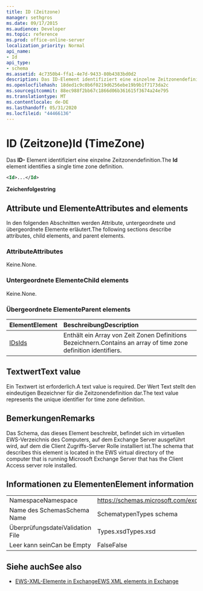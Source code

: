```yaml
---
title: ID (Zeitzone)
manager: sethgros
ms.date: 09/17/2015
ms.audience: Developer
ms.topic: reference
ms.prod: office-online-server
localization_priority: Normal
api_name:
- Id
api_type:
- schema
ms.assetid: 4c7350b4-ffa1-4e7d-9433-80b4383bd0d2
description: Das ID-Element identifiziert eine einzelne Zeitzonendefinition.
ms.openlocfilehash: 18ded1c9c0b6f0219d6256ebe19b9b1f7173da2c
ms.sourcegitcommit: 88ec988f2bb67c1866d06b361615f3674a24e795
ms.translationtype: MT
ms.contentlocale: de-DE
ms.lasthandoff: 05/31/2020
ms.locfileid: "44466136"
---
```

# <a name="id-timezone"></a><span data-ttu-id="c1858-103">ID (Zeitzone)</span><span class="sxs-lookup"><span data-stu-id="c1858-103">Id (TimeZone)</span></span>

<span data-ttu-id="c1858-104">Das **ID-** Element identifiziert eine einzelne Zeitzonendefinition.</span><span class="sxs-lookup"><span data-stu-id="c1858-104">The **Id** element identifies a single time zone definition.</span></span> 
  
```xml
<Id>...</Id>
```

 <span data-ttu-id="c1858-105">**Zeichenfolge**</span><span class="sxs-lookup"><span data-stu-id="c1858-105">**string**</span></span>
## <a name="attributes-and-elements"></a><span data-ttu-id="c1858-106">Attribute und Elemente</span><span class="sxs-lookup"><span data-stu-id="c1858-106">Attributes and elements</span></span>

<span data-ttu-id="c1858-107">In den folgenden Abschnitten werden Attribute, untergeordnete und übergeordnete Elemente erläutert.</span><span class="sxs-lookup"><span data-stu-id="c1858-107">The following sections describe attributes, child elements, and parent elements.</span></span>
  
### <a name="attributes"></a><span data-ttu-id="c1858-108">Attribute</span><span class="sxs-lookup"><span data-stu-id="c1858-108">Attributes</span></span>

<span data-ttu-id="c1858-109">Keine.</span><span class="sxs-lookup"><span data-stu-id="c1858-109">None.</span></span>
  
### <a name="child-elements"></a><span data-ttu-id="c1858-110">Untergeordnete Elemente</span><span class="sxs-lookup"><span data-stu-id="c1858-110">Child elements</span></span>

<span data-ttu-id="c1858-111">Keine.</span><span class="sxs-lookup"><span data-stu-id="c1858-111">None.</span></span>
  
### <a name="parent-elements"></a><span data-ttu-id="c1858-112">Übergeordnete Elemente</span><span class="sxs-lookup"><span data-stu-id="c1858-112">Parent elements</span></span>

|<span data-ttu-id="c1858-113">**Element**</span><span class="sxs-lookup"><span data-stu-id="c1858-113">**Element**</span></span>|<span data-ttu-id="c1858-114">**Beschreibung**</span><span class="sxs-lookup"><span data-stu-id="c1858-114">**Description**</span></span>|
|:-----|:-----|
|[<span data-ttu-id="c1858-115">IDs</span><span class="sxs-lookup"><span data-stu-id="c1858-115">Ids</span></span>](ids.md) <br/> |<span data-ttu-id="c1858-116">Enthält ein Array von Zeit Zonen Definitions Bezeichnern.</span><span class="sxs-lookup"><span data-stu-id="c1858-116">Contains an array of time zone definition identifiers.</span></span>  <br/> |
   
## <a name="text-value"></a><span data-ttu-id="c1858-117">Textwert</span><span class="sxs-lookup"><span data-stu-id="c1858-117">Text value</span></span>

<span data-ttu-id="c1858-118">Ein Textwert ist erforderlich.</span><span class="sxs-lookup"><span data-stu-id="c1858-118">A text value is required.</span></span> <span data-ttu-id="c1858-119">Der Wert Text stellt den eindeutigen Bezeichner für die Zeitzonendefinition dar.</span><span class="sxs-lookup"><span data-stu-id="c1858-119">The text value represents the unique identifier for time zone definition.</span></span>
  
## <a name="remarks"></a><span data-ttu-id="c1858-120">Bemerkungen</span><span class="sxs-lookup"><span data-stu-id="c1858-120">Remarks</span></span>

<span data-ttu-id="c1858-121">Das Schema, das dieses Element beschreibt, befindet sich im virtuellen EWS-Verzeichnis des Computers, auf dem Exchange Server ausgeführt wird, auf dem die Client Zugriffs-Server Rolle installiert ist.</span><span class="sxs-lookup"><span data-stu-id="c1858-121">The schema that describes this element is located in the EWS virtual directory of the computer that is running Microsoft Exchange Server that has the Client Access server role installed.</span></span>
  
## <a name="element-information"></a><span data-ttu-id="c1858-122">Informationen zu Elementen</span><span class="sxs-lookup"><span data-stu-id="c1858-122">Element information</span></span>

|||
|:-----|:-----|
|<span data-ttu-id="c1858-123">Namespace</span><span class="sxs-lookup"><span data-stu-id="c1858-123">Namespace</span></span>  <br/> |https://schemas.microsoft.com/exchange/services/2006/types  <br/> |
|<span data-ttu-id="c1858-124">Name des Schemas</span><span class="sxs-lookup"><span data-stu-id="c1858-124">Schema Name</span></span>  <br/> |<span data-ttu-id="c1858-125">Schematypen</span><span class="sxs-lookup"><span data-stu-id="c1858-125">Types schema</span></span>  <br/> |
|<span data-ttu-id="c1858-126">Überprüfungsdatei</span><span class="sxs-lookup"><span data-stu-id="c1858-126">Validation File</span></span>  <br/> |<span data-ttu-id="c1858-127">Types.xsd</span><span class="sxs-lookup"><span data-stu-id="c1858-127">Types.xsd</span></span>  <br/> |
|<span data-ttu-id="c1858-128">Leer kann sein</span><span class="sxs-lookup"><span data-stu-id="c1858-128">Can be Empty</span></span>  <br/> |<span data-ttu-id="c1858-129">False</span><span class="sxs-lookup"><span data-stu-id="c1858-129">False</span></span>  <br/> |
   
## <a name="see-also"></a><span data-ttu-id="c1858-130">Siehe auch</span><span class="sxs-lookup"><span data-stu-id="c1858-130">See also</span></span>



- [<span data-ttu-id="c1858-131">EWS-XML-Elemente in Exchange</span><span class="sxs-lookup"><span data-stu-id="c1858-131">EWS XML elements in Exchange</span></span>](ews-xml-elements-in-exchange.md)

